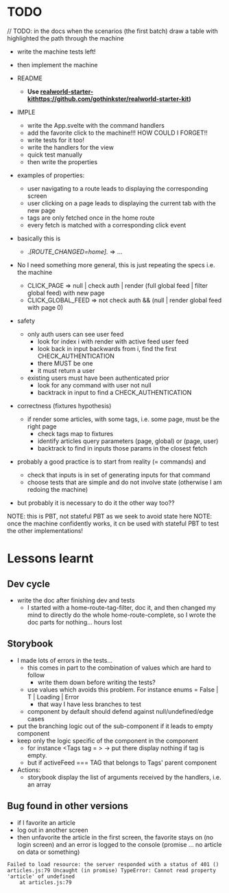 # TODO
// TODO: in the docs when the scenarios (the first batch) draw a table with highlighted the path through the machine
- write the machine tests left!
- then implement the machine

- README
  - **Use [realworld-starter-kit]()https://github.com/gothinkster/realworld-starter-kit)**

- IMPLE
  - write the App.svelte with the command handlers
  - add the favorite click to the machine!!! HOW COULD I FORGET!!
  - write tests for it too!
  - write the handlers for the view
  - quick test manually
  - then write the properties
- examples of properties:
  - user navigating to a route leads to displaying the corresponding screen
  - user clicking on a page leads to displaying the current tab with the new page 
  - tags are only fetched once in the home route
  - every fetch is matched with a corresponding click event
 - basically this is
   - .*[ROUTE_CHANGED=home].* => ...
 - No I need something more general, this is just repeating the specs i.e. the machine
   - CLICK_PAGE => null | check auth | render (full global feed | filter global feed) with new page
   - CLICK_GLOBAL_FEED => not check auth && (null | render global feed with page 0)
- safety
  - only auth users can see user feed
    - look for index i with render with active feed user feed
    - look back in input backwards from i, find the first CHECK_AUTHENTICATION
    - there MUST be one
    - it must return a user
  - existing users must have been authenticated prior
    - look for any command with user not null
    - backtrack in input to find a CHECK_AUTHENTICATION
- correctness (fixtures hypothesis)
  - if render some articles, with some tags, i.e. some page, must be the right page
    - check tags map to fixtures
    - identify articles query parameters (page, global) or (page, user)
    - backtrack to find in inputs those params in the closest fetch 

- probably a good practice is to start from reality (= commands) and 
  - check that inputs is in set of generating inputs for that command
  - choose tests that are simple and do not involve state (otherwise I am redoing the machine) 
- but probably it is necessary to do it the other way too??

NOTE: this is PBT, not stateful PBT as we seek to avoid state here
NOTE: once the machine confidently works, it cn be used with stateful PBT to test the other implementations!

# Lessons learnt
## Dev cycle
- write the doc after finishing dev and tests
  - I started with a home-route-tag-filter, doc it, and then changed my mind to directly do the whole home-route-complete, so I wrote the doc parts for nothing... hours lost

## Storybook
- I made lots of errors in the tests...
  - this comes in part to the combination of values which are hard to follow
    - write them down before writing the tests?
  - use values which avoids this problem. For instance enums = False | T | Loading | Error
    - that way I have less branches to test
  - component by default should defend against null/undefined/edge cases
- put the branching logic out of the sub-component if it leads to empty component
- keep only the logic specific of the component in the component
  - for instance <Tags tag = > -> put there display nothing if tag is empty.
  - but if activeFeed === TAG that belongs to Tags' parent component
- Actions:
  - storybook display the list of arguments received by the handlers, i.e. an array 

## Bug found in other versions
- if I favorite an article
- log out in another screen
- then unfavorite the article in the first screen, the favorite stays on (no login screen) and an error is logged to the console (promise ... no article on data or something)
```text
Failed to load resource: the server responded with a status of 401 ()
articles.js:79 Uncaught (in promise) TypeError: Cannot read property 'article' of undefined
    at articles.js:79
```
